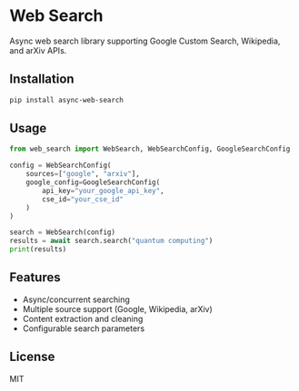 # Web Search

Async web search library supporting Google Custom Search, Wikipedia, and arXiv APIs.

## Installation

```bash
pip install async-web-search
```

## Usage

```python
from web_search import WebSearch, WebSearchConfig, GoogleSearchConfig

config = WebSearchConfig(
    sources=["google", "arxiv"],
    google_config=GoogleSearchConfig(
        api_key="your_google_api_key",
        cse_id="your_cse_id"
    )
)

search = WebSearch(config)
results = await search.search("quantum computing")
print(results)
```

## Features

- Async/concurrent searching
- Multiple source support (Google, Wikipedia, arXiv)
- Content extraction and cleaning
- Configurable search parameters

## License

MIT
